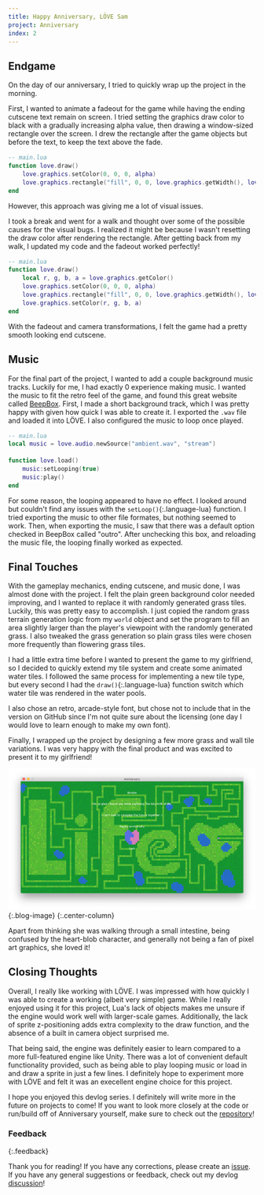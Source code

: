 ```yaml
---
title: Happy Anniversary, LÖVE Sam
project: Anniversary
index: 2
---
```

## Endgame

On the day of our anniversary, I tried to quickly wrap up the project in the morning.

First, I wanted to animate a fadeout for the game while having the ending cutscene text remain on screen. I tried setting the graphics draw color to black with a gradually increasing alpha value, then drawing a window-sized rectangle over the screen. I drew the rectangle after the game objects but before the text, to keep the text above the fade.

```lua
-- main.lua
function love.draw()
	love.graphics.setColor(0, 0, 0, alpha)
	love.graphics.rectangle("fill", 0, 0, love.graphics.getWidth(), love.graphics.getHeight())
end
```

However, this approach was giving me a lot of visual issues.

I took a break and went for a walk and thought over some of the possible causes for the visual bugs. I realized it might be because I wasn't resetting the draw color after rendering the rectangle. After getting back from my walk, I updated my code and the fadeout worked perfectly!

```lua
-- main.lua
function love.draw()
	local r, g, b, a = love.graphics.getColor()
	love.graphics.setColor(0, 0, 0, alpha)
	love.graphics.rectangle("fill", 0, 0, love.graphics.getWidth(), love.graphics.getHeight())
	love.graphics.setColor(r, g, b, a)
end
```

With the fadeout and camera transformations, I felt the game had a pretty smooth looking end cutscene.

## Music

For the final part of the project, I wanted to add a couple background music tracks. Luckily for me, I had exactly 0 experience making music. I wanted the music to fit the retro feel of the game, and found this great website called [BeepBox](https://www.beepbox.co/). First, I made a short background track, which I was pretty happy with given how quick I was able to create it. I exported the `.wav` file and loaded it into LÖVE. I also configured the music to loop once played.

```lua
-- main.lua
local music = love.audio.newSource("ambient.wav", "stream")

function love.load()
	music:setLooping(true)
	music:play()
end
```

For some reason, the looping appeared to have no effect. I looked around but couldn't find any issues with the `setLoop()`{:.language-lua} function. I tried exporting the music to other file formates, but nothing seemed to work. Then, when exporting the music, I saw that there was a default option checked in BeepBox called "outro". After unchecking this box, and reloading the music file, the looping finally worked as expected.

## Final Touches

With the gameplay mechanics, ending cutscene, and music done, I was almost done with the project. I felt the plain green background color needed improving, and I wanted to replace it with randomly generated grass tiles. Luckily, this was pretty easy to accomplish. I just copied the random grass terrain generation logic from my `world` object and set the program to fill an area slightly larger than the player's viewpoint with the randomly generated grass. I also tweaked the grass generation so plain grass tiles were chosen more frequently than flowering grass tiles.

I had a little extra time before I wanted to present the game to my girlfriend, so I decided to quickly extend my tile system and create some animated water tiles. I followed the same process for implementing a new tile type, but every second I had the `draw()`{:.language-lua} function switch which water tile was rendered in the water pools.

I also chose an retro, arcade-style font, but chose not to include that in the version on GitHub since I'm not quite sure about the licensing (one day I would love to learn enough to make my own font).

Finally, I wrapped up the project by designing a few more grass and wall tile variations. I was very happy with the final product and was excited to present it to my girlfriend!

![](/assets/images/devlogs/anniversary/devlog2/anniversary.png){:.blog-image}
{:.center-column}

Apart from thinking she was walking through a small intestine, being confused by the heart-blob character, and generally not being a fan of pixel art graphics, she loved it!

## Closing Thoughts

Overall, I really like working with LÖVE. I was impressed with how quickly I was able to create a working (albeit very simple) game. While I really enjoyed using it for this project, Lua's lack of objects makes me unsure if the engine would work well with larger-scale games. Additionally, the lack of sprite z-positioning adds extra complexity to the draw function, and the absence of a built in camera object surprised me.

That being said, the engine was definitely easier to learn compared to a more full-featured engine like Unity. There was a lot of convenient default functionality provided, such as being able to play looping music or load in and draw a sprite in just a few lines. I definitely hope to experiment more with LÖVE and felt it was an execellent engine choice for this project.

I hope you enjoyed this devlog series. I definitely will write more in the future on projects to come! If you want to look more closely at the code or run/build off of Anniversary yourself, make sure to check out the [repository](https://github.com/Sammcb/Anniversary)!

### Feedback
{:.feedback}

Thank you for reading! If you have any corrections, please create an [issue](https://github.com/Sammcb/Sammcb.github.io/issues/new/choose). If you have any general suggestions or feedback, check out my devlog [discussion](https://github.com/Sammcb/Sammcb.github.io/discussions/3)!
